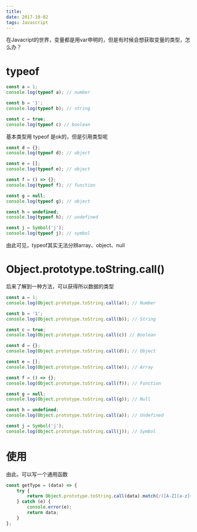```yaml
---
title: 
date: 2017-10-02
tags: Javascript
---
```


在Javacript的世界，变量都是用var申明的，但是有时候会想获取变量的类型，怎么办？

<!--more-->

# typeof

```js
const a = 1;
console.log(typeof a); // number

const b = '1';
console.log(typeof b); // string

const c = true;
console.log(typeof c) // boolean
```

基本类型用 typeof 是ok的，但是引用类型呢

```js
const d = {};
console.log(typeof d); // object

const e = [];
console.log(typeof e); // object

const f = () => {};
console.log(typeof f); // function

const g = null;
console.log(typeof g); // object

const h = undefined;
console.log(typeof h); // undefined

const j = Symbol('j');
console.log(typeof j); // symbol
```

由此可见，typeof其实无法分辨array、object、null

# Object.prototype.toString.call()

后来了解到一种方法，可以获得所以数据的类型

```js
const a = 1;
console.log(Object.prototype.toString.call(a)); // Number

const b = '1';
console.log(Object.prototype.toString.call(b)); // String

const c = true;
console.log(Object.prototype.toString.call(c)) // Boolean

const d = {};
console.log(Object.prototype.toString.call(d)); // Object

const e = [];
console.log(Object.prototype.toString.call(e)); // Array

const f = () => {};
console.log(Object.prototype.toString.call(f)); // Function

const g = null;
console.log(Object.prototype.toString.call(g)); // Null

const h = undefined;
console.log(Object.prototype.toString.call(a)); // Undefined

const j = Symbol('j');
console.log(Object.prototype.toString.call(j)); // Symbol
```

# 使用
由此，可以写一个通用函数

```js
const getType = (data) => {
    try {
        return Object.prototype.toString.call(data).match(/([A-Z][a-z]+)/g)[0].toLowerCase();
    } catch (e) {
        console.error(e);
        return data;
    }
};
```
